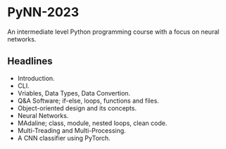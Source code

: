 # PyNN-2023
An intermediate level Python programming course with a focus on neural networks.

## Headlines
- Introduction.
- CLI.
- Vriables, Data Types, Data Convertion.
- Q&A Software; if-else, loops, functions and files.
- Object-oriented design and its concepts.
- Neural Networks.
- MAdaline; class, module, nested loops, clean code.
- Multi-Treading and Multi-Processing.
- A CNN classifier using PyTorch.
